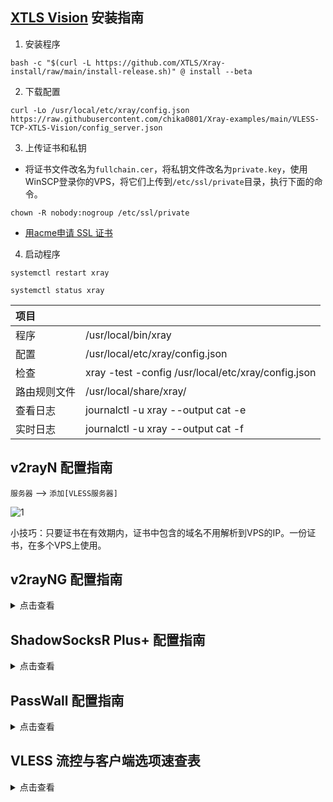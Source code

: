 ## [XTLS Vision](https://github.com/XTLS/Xray-core/discussions/1295) 安装指南

1. 安装程序

```
bash -c "$(curl -L https://github.com/XTLS/Xray-install/raw/main/install-release.sh)" @ install --beta
```

2. 下载配置

```
curl -Lo /usr/local/etc/xray/config.json https://raw.githubusercontent.com/chika0801/Xray-examples/main/VLESS-TCP-XTLS-Vision/config_server.json
```

3. 上传证书和私钥

- 将证书文件改名为`fullchain.cer`，将私钥文件改名为`private.key`，使用WinSCP登录你的VPS，将它们上传到`/etc/ssl/private`目录，执行下面的命令。

```
chown -R nobody:nogroup /etc/ssl/private
```

- [用acme申请 SSL 证书](https://github.com/chika0801/Xray-install#1%E7%94%A8acme%E7%94%B3%E8%AF%B7-ssl-%E8%AF%81%E4%B9%A6)

4. 启动程序

```
systemctl restart xray
```

```
systemctl status xray
```

| 项目 | |
| :--- | :--- |
| 程序 | /usr/local/bin/xray |
| 配置 | /usr/local/etc/xray/config.json |
| 检查 | xray -test -config /usr/local/etc/xray/config.json |
| 路由规则文件 | /usr/local/share/xray/ |
| 查看日志 | journalctl -u xray --output cat -e |
| 实时日志 | journalctl -u xray --output cat -f |

## v2rayN 配置指南

`服务器` ——> `添加[VLESS服务器]`

![1](https://user-images.githubusercontent.com/88967758/200235011-84299a14-7a5c-409b-a7c6-0ad42ba2c672.jpg)

小技巧：只要证书在有效期内，证书中包含的域名不用解析到VPS的IP。一份证书，在多个VPS上使用。

## v2rayNG 配置指南

<details><summary>点击查看</summary><br>

| 选项 | 值 |
| :--- | :--- |
| 地址(address) | VPS的IP |
| 端口(prot) | 16387 |
| 用户ID(id) | chika |
| 流控(flow) | xtls-rprx-vision |
| 传输协议(network) | tcp |
| 传输层安全(tls) | tls |
| SNI | 证书中包含的域名 |
| uTLS | chrome |

</details>

## ShadowSocksR Plus+ 配置指南

<details><summary>点击查看</summary><br>

| 选项 | 值 |
| :--- | :--- |
| 服务器节点类型 | V2Ray/Xray |
| 别名（可选） |  |
| V2Ray/XRay 协议 | VLESS |
| 服务器地址 | VPS的IP |
| 端口 | 16387 |
| Vmess/VLESS ID (UUID) | chika |
| VLESS 加密 | none |
| 传输协议 | TCP |
| 伪装类型 | 无 |
| TLS | 勾上 |
| 流控（Flow） | xtls-rprx-vision |
| 指纹伪造 | chrome |
| TLS 主机名 | 证书中包含的域名 |
| TLS ALPN | 留空 |
| 允许不安全连接 | 不勾 |
| Mux | 不勾 |
| 自签证书 | 不勾 |
| 启用自动切换 | 不勾 |
| 本地端口 | 1234 |

</details>

## PassWall 配置指南

<details><summary>点击查看</summary><br>

| 选项 | 值 |
| :--- | :--- |
| 节点备注 |  |
| 类型 | Xray |
| 协议名称 | VLESS |
| 地址 | VPS的IP |
| 端口 | 16387 |
| 加密 | none |
| ID | chika |
| TLS | 勾上 |
| XTLS | 不勾 |
| flow | xtls-rprx-vision |
| alpn | 默认 |
| 域名 | 证书中包含的域名 |
| 允许不安全连接 | 不勾 |
| 指纹伪造 | chrome |
| 传输方式 | TCP |
| 伪装类型 | none |
| Mux | 不勾 |

</details>

## VLESS 流控与客户端选项速查表

<details><summary>点击查看</summary><br>

服务器配置："flow": "**xtls-rprx-vision**" + "security": "**tls**" + "**tls**Settings"
| 客户端选项 | uTLS 支持 | 说明 |
| :--- | :--- | :--- |
| 流控(flow): **xtls-rprx-vision**  + 传输层安全(tls): **tls** | 是 |  |
| 流控(flow): **留空** + 传输层安全(tls): **tls** |  | Vision 流控拒绝安全性较低的普通 TLS 连接 |

服务器配置："flow": "**xtls-rprx-vision,none**" + "security": "**tls**" + "**tls**Settings"
| 客户端选项 | uTLS 支持 | 说明 |
| :--- | :--- | :--- |
| 流控(flow): **xtls-rprx-vision**  + 传输层安全(tls): **tls** | 是 |  |
| 流控(flow): **留空** + 传输层安全(tls): **tls** | 是 | 仍然需要在同端口开放 VLESS-TCP-TLS |

服务器配置："flow": "**xtls-rprx-direct**" + "security": "**xtls**" + "**xtls**Settings"
| 客户端选项 | uTLS 支持 |
| :--- | :--- |
| 流控(flow): **xtls-rprx-direct** + 传输层安全(tls): **xtls** | 否 |
| 流控(flow): **xtls-rprx-splice** + 传输层安全(tls): **xtls** | 否 |
| 流控(flow) **留空** + 传输层安全(tls) **tls** | 是 |

</details>
